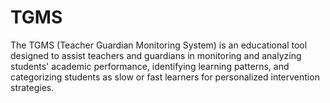 # TGMS
 The TGMS (Teacher Guardian Monitoring System) is an educational tool designed to assist teachers and guardians in monitoring and analyzing students' academic performance, identifying learning patterns, and categorizing students as slow or fast learners for personalized intervention strategies.
